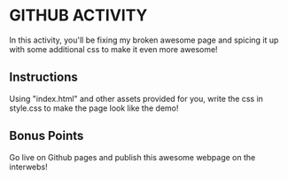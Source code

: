 # GITHUB ACTIVITY

In this activity, you'll be fixing my broken awesome page and spicing it up with some additional css to make it even more awesome!

## Instructions

Using "index.html" and other assets provided for you, write the css in style.css to make the page look like the demo!

## Bonus Points

Go live on Github pages and publish this awesome webpage on the interwebs!
